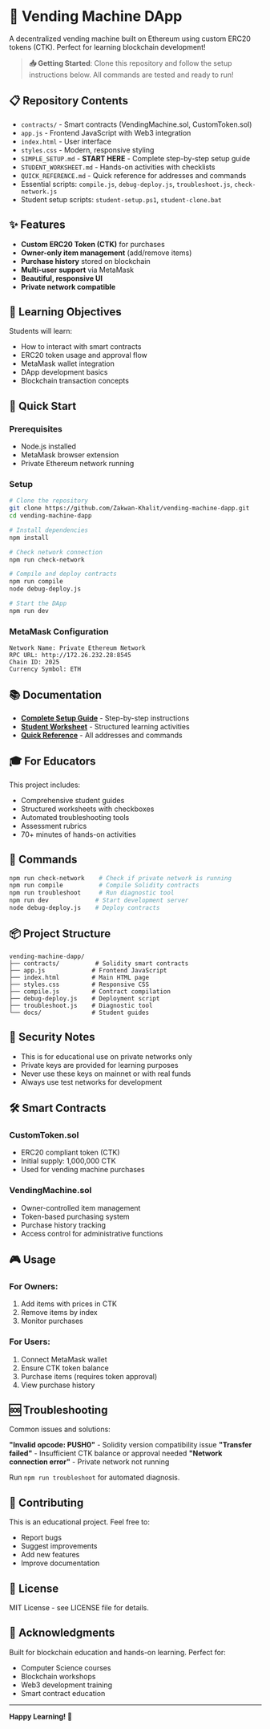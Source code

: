 # 🧃 Vending Machine DApp

A decentralized vending machine built on Ethereum using custom ERC20 tokens (CTK). Perfect for learning blockchain development!

> **📥 Getting Started**: Clone this repository and follow the setup instructions below. All commands are tested and ready to run!

## 📋 Repository Contents

- `contracts/` - Smart contracts (VendingMachine.sol, CustomToken.sol)
- `app.js` - Frontend JavaScript with Web3 integration
- `index.html` - User interface
- `styles.css` - Modern, responsive styling
- `SIMPLE_SETUP.md` - **START HERE** - Complete step-by-step setup guide
- `STUDENT_WORKSHEET.md` - Hands-on activities with checklists
- `QUICK_REFERENCE.md` - Quick reference for addresses and commands
- Essential scripts: `compile.js`, `debug-deploy.js`, `troubleshoot.js`, `check-network.js`
- Student setup scripts: `student-setup.ps1`, `student-clone.bat`

## ✨ Features

- **Custom ERC20 Token (CTK)** for purchases
- **Owner-only item management** (add/remove items)
- **Purchase history** stored on blockchain
- **Multi-user support** via MetaMask
- **Beautiful, responsive UI**
- **Private network compatible**

## 🎯 Learning Objectives

Students will learn:
- How to interact with smart contracts
- ERC20 token usage and approval flow
- MetaMask wallet integration
- DApp development basics
- Blockchain transaction concepts

## 🚀 Quick Start

### Prerequisites
- Node.js installed
- MetaMask browser extension
- Private Ethereum network running

### Setup
```bash
# Clone the repository
git clone https://github.com/Zakwan-Khalit/vending-machine-dapp.git
cd vending-machine-dapp

# Install dependencies
npm install

# Check network connection
npm run check-network

# Compile and deploy contracts
npm run compile
node debug-deploy.js

# Start the DApp
npm run dev
```

### MetaMask Configuration
```
Network Name: Private Ethereum Network
RPC URL: http://172.26.232.28:8545
Chain ID: 2025
Currency Symbol: ETH
```

## 📚 Documentation

- **[Complete Setup Guide](SIMPLE_SETUP.md)** - Step-by-step instructions
- **[Student Worksheet](STUDENT_WORKSHEET.md)** - Structured learning activities
- **[Quick Reference](QUICK_REFERENCE.md)** - All addresses and commands

## 🎓 For Educators

This project includes:
- Comprehensive student guides
- Structured worksheets with checkboxes
- Automated troubleshooting tools
- Assessment rubrics
- 70+ minutes of hands-on activities

## 🔧 Commands

```bash
npm run check-network    # Check if private network is running
npm run compile          # Compile Solidity contracts
npm run troubleshoot     # Run diagnostic tool
npm run dev             # Start development server
node debug-deploy.js    # Deploy contracts
```

## 📦 Project Structure

```
vending-machine-dapp/
├── contracts/          # Solidity smart contracts
├── app.js             # Frontend JavaScript
├── index.html         # Main HTML page
├── styles.css         # Responsive CSS
├── compile.js         # Contract compilation
├── debug-deploy.js    # Deployment script
├── troubleshoot.js    # Diagnostic tool
└── docs/              # Student guides
```

## 🔐 Security Notes

- This is for educational use on private networks only
- Private keys are provided for learning purposes
- Never use these keys on mainnet or with real funds
- Always use test networks for development

## 🛠 Smart Contracts

### CustomToken.sol
- ERC20 compliant token (CTK)
- Initial supply: 1,000,000 CTK
- Used for vending machine purchases

### VendingMachine.sol
- Owner-controlled item management
- Token-based purchasing system
- Purchase history tracking
- Access control for administrative functions

## 🎮 Usage

### For Owners:
1. Add items with prices in CTK
2. Remove items by index
3. Monitor purchases

### For Users:
1. Connect MetaMask wallet
2. Ensure CTK token balance
3. Purchase items (requires token approval)
4. View purchase history

## 🆘 Troubleshooting

Common issues and solutions:

**"Invalid opcode: PUSH0"** - Solidity version compatibility issue
**"Transfer failed"** - Insufficient CTK balance or approval needed
**"Network connection error"** - Private network not running

Run `npm run troubleshoot` for automated diagnosis.

## 🤝 Contributing

This is an educational project. Feel free to:
- Report bugs
- Suggest improvements
- Add new features
- Improve documentation

## 📄 License

MIT License - see LICENSE file for details.

## 🎉 Acknowledgments

Built for blockchain education and hands-on learning. Perfect for:
- Computer Science courses
- Blockchain workshops
- Web3 development training
- Smart contract education

---

**Happy Learning! 🚀**
